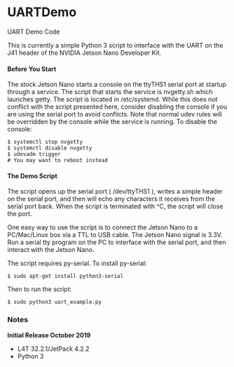 # UARTDemo
UART Demo Code

This is currently a simple Python 3 script to interface with the UART on the J41 header of the NVIDIA Jetson Nano Developer Kit.

<h4>Before You Start</h4>
The stock Jetson Nano starts a console on the ttyTHS1 serial port at startup through a service. The script that starts the service is nvgetty.sh which launches getty. The script is located in /etc/systemd. While this does not conflict with the script presented here, consider disabling the console if you are using the serial port to avoid conflicts. Note that normal udev rules will be overridden by the console while the service is running. To disable the console:

```
$ systemctl stop nvgetty
$ systemctl disable nvgetty
$ udevadm trigger
# You may want to reboot instead
```

<h4>The Demo Script</h4>

The script opens up the serial port ( /dev/ttyTHS1 ), writes a simple header on the serial port, and then will echo any characters it receives from the serial port back. When the script is terminated with ^C, the script will close the port.

One easy way to use the script is to connect the Jetson Nano to a PC/Mac/Linux box via a TTL to USB cable. The Jetson Nano signal is 3.3V. Run a serial tty program on the PC to interface with the serial port, and then interact with the Jetson Nano.

The script requires py-serial. To install py-serial:

```
$ sudo apt-get install python3-serial

```
Then to run the script:

```
$ sudo python3 uart_example.py

```

<h3>Notes</h3>

<b>Initial Release October 2019</b>
<ul>
  <li>L4T 32.2.1/JetPack 4.2.2</li>
  <li>Python 3</li>
  </ul>

